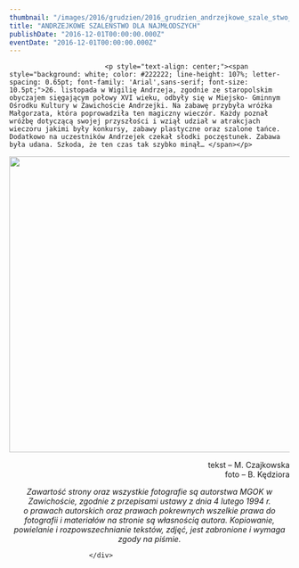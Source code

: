 ```yaml
---
thumbnail: "/images/2016/grudzien/2016_grudzien_andrzejkowe_szale_stwo_dla_najm_odszych_2016_12_andrzejkowe_szale_stwo_dla_najm_odszych_DSC_0024.jpg"
title: "ANDRZEJKOWE SZALEŃSTWO DLA NAJMŁODSZYCH"
publishDate: "2016-12-01T00:00:00.000Z"
eventDate: "2016-12-01T00:00:00.000Z"
---
```


<div class="entry-content">
							
							<p style="text-align: center;"><span style="background: white; color: #222222; line-height: 107%; letter-spacing: 0.65pt; font-family: 'Arial',sans-serif; font-size: 10.5pt;">26. listopada w Wigilię Andrzeja, zgodnie ze staropolskim obyczajem sięgającym połowy XVI wieku, odbyły się w Miejsko- Gminnym Ośrodku Kultury w Zawichoście Andrzejki. Na zabawę przybyła wróżka Małgorzata, która poprowadziła ten magiczny wieczór. Każdy poznał wróżbę dotyczącą swojej przyszłości i wziął udział w atrakcjach wieczoru jakimi były konkursy, zabawy plastyczne oraz szalone tańce. Dodatkowo na uczestników Andrzejek czekał słodki poczęstunek. Zabawa była udana. Szkoda, że ten czas tak szybko minął… </span></p>
<p style="text-align: center;"><img fetchpriority="high" decoding="async" class="aligncenter size-full wp-image-4166" src="/images/2016/grudzien/2016_grudzien_andrzejkowe_szale_stwo_dla_najm_odszych_2016_12_andrzejkowe_szale_stwo_dla_najm_odszych_DSC_0024.jpg" alt="" width="800" height="531" srcset="/images/2016/grudzien/2016_grudzien_andrzejkowe_szale_stwo_dla_najm_odszych_2016_12_andrzejkowe_szale_stwo_dla_najm_odszych_DSC_0024.jpg 800w, /images/2016/grudzien/DSC_0024-300x199.jpg 300w, /images/2016/grudzien/DSC_0024-768x510.jpg 768w" sizes="(max-width: 800px) 100vw, 800px"></p>
<p style="text-align: center;">
</p><p style="text-align: right;">tekst – M. Czajkowska<br>
foto – B. Kędziora</p>
<p style="text-align: center;"><em>Zawartość strony oraz wszystkie fotografie są autorstwa MGOK w Zawichoście, zgodnie z przepisami ustawy z dnia 4 lutego 1994 r.</em><br>
<em> o prawach autorskich oraz prawach pokrewnych wszelkie prawa do fotografii i materiałów na stronie są własnością autora. Kopiowanie, powielanie i rozpowszechnianie tekstów, zdjęć, jest zabronione i wymaga zgody na piśmie.</em></p>
						
						</div>
